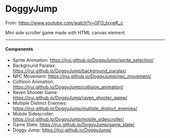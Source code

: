 # DoggyJump
From: https://www.youtube.com/watch?v=GFO_txvwK_c

Mini side scroller game made with HTML canvas element.


---
#### Components
- Sprite Animation: https://jrui.github.io/DoggyJump/sprite_selection/
- Background Paralax: https://jrui.github.io/DoggyJump/background_paralax/
- NPC Movement: https://jrui.github.io/DoggyJump/npc_movement/
- Collision Animation: https://jrui.github.io/DoggyJump/collision_animation/
- Raven Shooter Game: https://jrui.github.io/DoggyJump/raven_shooter_game/
- Multiple Distinct Enemies: https://jrui.github.io/DoggyJump/multiple_distinct_enemies/
- Mobile Sidescroller: https://jrui.github.io/DoggyJump/mobile_sidescroller/
- Game State: https://jrui.github.io/DoggyJump/game_state/
- Doggy Jump: https://jrui.github.io/DoggyJump/